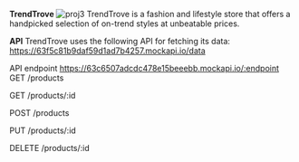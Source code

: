 **TrendTrove**
![proj3](https://github.com/Itsmearun1/elated-silver-5908/assets/112754597/fe5d7c8a-9052-4901-a258-ea8add97fe7a)
TrendTrove is a fashion and lifestyle store that offers a handpicked selection of on-trend styles at unbeatable prices.

**API**
TrendTrove uses the following API for fetching its data: https://63f5c81b9daf59d1ad7b4257.mockapi.io/data

API endpoint https://63c6507adcdc478e15beeebb.mockapi.io/:endpoint GET /products

GET /products/:id

POST /products

PUT /products/:id

DELETE /products/:id
